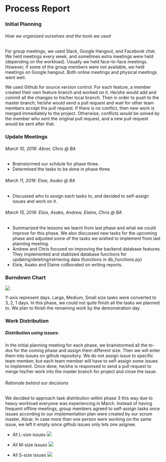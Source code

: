 # Process Report
### Initial Planning
###### How we organized ourselves and the tools we used
For group meetings, we used Slack, Google Hangout, and Facebook chat. We held meetings every week, and sometimes extra meetings were held (depending on the workload). Usually we held face-to-face meetings. However, if some of the group members were not available, we held meetings on Google hangout. Both online meetings and physical meetings went well. 

We used Github for source version control. For each feature, a member created their own feature branch and worked on it. He/she would add and commit all the changes to his/her local branch. Then in order to push to the master branch, he/she would send a pull request and wait for other team members accept the pull request. If there is no conflict, then new work is merged immediately to the project. Otherwise, conflicts would be solved by the member who sent the original pull request, and a new pull request would be sent after that.


### Update Meetings
###### March 10, 2016: Abrar, Chris @ BA
- Brainstormed our schdule for phase three.
- Determined the tasks to be done in phase three.

###### March 11, 2016: Elsie, Asako @ BA
- Discussed who to assign each tasks to, and decided to self-assign issues and work on it.

###### March 15, 2016: Elsie, Asako, Andrew, Elaine, Chris @ BA
- Summarized the lessons we learnt from last phase and what we could improve for this phase. We also discussed new tasks for the upcoming phase and adjusted some of the tasks we wished to implement from last planning meeting. 
- Andrew and Chris focused on improving the backend database features. They implemented and stablized database functions for updating/deleting/retrieving data (functions in db_functions.py)
- Elsie, Asako and Elaine collborated on writing reports.


### Burndown Chart
![](https://github.com/csc301-winter-2016/project-team12/doc/phase3/images/burndown.png) 

Y-axis represent days. Large, Medium, Small size tasks were converted to 3, 2, 1 days. In this phase, we could not quite finish all the tasks we planned to. We plan to finish the remaining work by the demonstration day.


### Work Distribution
##### Distribution using issues:
In the initial planning meeting for each phase, we brainstormed all the to-dos for the coming phase and assign them different size. Then we will enter them into issues on github repository. We do not assign issue to specific team member, but each team member will have to self-assign some issues to implement. Once done, he/she is responsed to send a pull request to merge his/her work into the master branch for project and close the issue.


###### Rationale behind our decisions
We decided to approach task distribution within phase 3 this way due to heavy workload everyone was experiencing in March. Instead of having frequent offline meetings, group members agreed to self-assign tasks once issues according to our implementation plan were created by our scrum master, Abrar. In case more than one person were working on the same issue, we left it empty since github issues only lets one asignee.

- All L-size issues
![](https://github.com/csc301-winter-2016/project-team12/doc/phase3/images/l-size.png)

- All M-size issues
![](https://github.com/csc301-winter-2016/project-team12/doc/phase3/images/m-size.png)

- All S-size issues
![](https://github.com/csc301-winter-2016/project-team12/doc/phase3/images/s-size.png) 